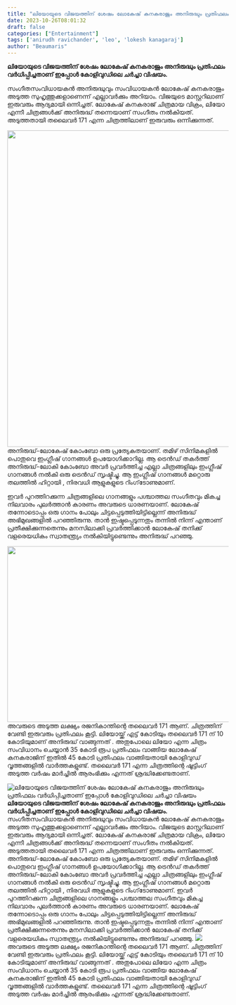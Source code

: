 ```yaml
---
title: "ലിയോയുടെ വിജയത്തിന് ശേഷം ലോകേഷ് കനകരാജും അനിരുദ്ധും പ്രതിഫലം വർധിപ്പിച്ചതാണ് ഇപ്പോൾ കോളിവുഡിലെ ചർച്ചാ വിഷയം"
date: 2023-10-26T08:01:32
draft: false
categories: ["Entertainment"]
tags: ['anirudh ravichander', 'leo', 'lokesh kanagaraj']
author: "Beaumaris"
---
```


<strong>ലിയോയുടെ വിജയത്തിന് ശേഷം ലോകേഷ് കനകരാജും അനിരുദ്ധും പ്രതിഫലം വർധിപ്പിച്ചതാണ് ഇപ്പോൾ കോളിവുഡിലെ ചർച്ചാ വിഷയം.</strong>

സംഗീതസംവിധായകൻ അനിരുദ്ധുവും സംവിധായകൻ ലോകേഷ് കനകരാജും അടുത്ത സുഹൃത്തുക്കളാണെന്ന് എല്ലാവർക്കും അറിയാം. വിജയുടെ മാസ്റ്ററിലാണ് ഇരുവരും ആദ്യമായി ഒന്നിച്ചത്. ലോകേഷ് കനകരാജ് ചിത്രമായ വിക്രം, ലിയോ എന്നീ ചിത്രങ്ങൾക്ക് അനിരുദ്ധ് തന്നെയാണ് സംഗീതം നൽകിയത്. അടുത്തതായി തലൈവർ 171 എന്ന ചിത്രത്തിലാണ് ഇരുവരും ഒന്നിക്കുന്നത്.

<img class="size-full wp-image-426781 aligncenter" src="https://cdn.boolokam.com/articles/2023/10/aa-1.webp" alt="" width="1280" height="720" />അനിരുദ്ധ്-ലോകേഷ് കോംബോ ഒരു പ്രത്യേകതയാണ്. തമിഴ് സിനിമകളിൽ പൊതുവെ ഇംഗ്ലീഷ് ഗാനങ്ങൾ ഉപയോഗിക്കാറില്ല. ആ ട്രെൻഡ് തകർത്ത് അനിരുദ്ധ്-ലോകി കോംബോ അവർ പ്രവർത്തിച്ച എല്ലാ ചിത്രങ്ങളിലും ഇംഗ്ലീഷ് ഗാനങ്ങൾ നൽകി ഒരു ട്രെൻഡ് സൃഷ്ടിച്ചു. ആ ഇംഗ്ലീഷ് ഗാനങ്ങൾ മറ്റൊരു തലത്തിൽ ഹിറ്റായി , നിരവധി ആളുകളുടെ റിംഗ്‌ടോണുമാണ്.

ഇവർ പുറത്തിറക്കുന്ന ചിത്രങ്ങളിലെ ഗാനങ്ങളും പശ്ചാത്തല സംഗീതവും മികച്ച നിലവാരം പുലർത്താൻ കാരണം അവരുടെ ധാരണയാണ്. ലോകേഷ് തന്നോടൊപ്പം ഒരു ഗാനം പോലും ചിട്ടപ്പെടുത്തിയിട്ടില്ലെന്ന് അനിരുദ്ധ് അഭിമുഖങ്ങളിൽ പറഞ്ഞിരുന്നു. താൻ ഇഷ്ടപ്പെടുന്നതും തന്നിൽ നിന്ന് എന്താണ് പ്രതീക്ഷിക്കുന്നതെന്നും മനസിലാക്കി പ്രവർത്തിക്കാൻ ലോകേഷ് തനിക്ക് വളരെയധികം സ്വാതന്ത്ര്യം നൽകിയിട്ടുണ്ടെന്നും അനിരുദ്ധ് പറഞ്ഞു.

<img class="size-full wp-image-426782 aligncenter" src="https://cdn.boolokam.com/articles/2023/10/fwfwfwfw.jpg" alt="" width="600" height="400" />അവരുടെ അടുത്ത ലക്ഷ്യം രജനികാന്തിന്റെ തലൈവർ 171 ആണ്. ചിത്രത്തിന് വേണ്ടി ഇരുവരും പ്രതിഫലം കൂട്ടി. ലിയോയ്ക്ക് എട്ട് കോടിയും തലൈവർ 171 ന് 10 കോടിയുമാണ് അനിരുദ്ധ് വാങ്ങുന്നത് . അതുപോലെ ലിയോ എന്ന ചിത്രം സംവിധാനം ചെയ്യാൻ 35 കോടി രൂപ പ്രതിഫലം വാങ്ങിയ ലോകേഷ് കനകരാജിന് ഇതിൽ 45 കോടി പ്രതിഫലം വാങ്ങിയതായി കോളിവുഡ് വൃത്തങ്ങളിൽ വാർത്തകളുണ്ട്. തലൈവർ 171 എന്ന ചിത്രത്തിന്റെ ഷൂട്ടിംഗ് അടുത്ത വർഷം മാർച്ചിൽ ആരംഭിക്കും എന്നത് ശ്രദ്ധിക്കേണ്ടതാണ്.


![ലിയോയുടെ വിജയത്തിന് ശേഷം ലോകേഷ് കനകരാജും അനിരുദ്ധും പ്രതിഫലം വർധിപ്പിച്ചതാണ് ഇപ്പോൾ കോളിവുഡിലെ ചർച്ചാ വിഷയം](https://cdn.boolokam.com/articles/2023/10/aa-1.webp)**ലിയോയുടെ വിജയത്തിന് ശേഷം ലോകേഷ് കനകരാജും അനിരുദ്ധും പ്രതിഫലം വർധിപ്പിച്ചതാണ് ഇപ്പോൾ കോളിവുഡിലെ ചർച്ചാ വിഷയം.** സംഗീതസംവിധായകൻ അനിരുദ്ധുവും സംവിധായകൻ ലോകേഷ് കനകരാജും അടുത്ത സുഹൃത്തുക്കളാണെന്ന് എല്ലാവർക്കും അറിയാം. വിജയുടെ മാസ്റ്ററിലാണ് ഇരുവരും ആദ്യമായി ഒന്നിച്ചത്. ലോകേഷ് കനകരാജ് ചിത്രമായ വിക്രം, ലിയോ എന്നീ ചിത്രങ്ങൾക്ക് അനിരുദ്ധ് തന്നെയാണ് സംഗീതം നൽകിയത്. അടുത്തതായി തലൈവർ 171 എന്ന ചിത്രത്തിലാണ് ഇരുവരും ഒന്നിക്കുന്നത്. അനിരുദ്ധ്-ലോകേഷ് കോംബോ ഒരു പ്രത്യേകതയാണ്. തമിഴ് സിനിമകളിൽ പൊതുവെ ഇംഗ്ലീഷ് ഗാനങ്ങൾ ഉപയോഗിക്കാറില്ല. ആ ട്രെൻഡ് തകർത്ത് അനിരുദ്ധ്-ലോകി കോംബോ അവർ പ്രവർത്തിച്ച എല്ലാ ചിത്രങ്ങളിലും ഇംഗ്ലീഷ് ഗാനങ്ങൾ നൽകി ഒരു ട്രെൻഡ് സൃഷ്ടിച്ചു. ആ ഇംഗ്ലീഷ് ഗാനങ്ങൾ മറ്റൊരു തലത്തിൽ ഹിറ്റായി , നിരവധി ആളുകളുടെ റിംഗ്‌ടോണുമാണ്. ഇവർ പുറത്തിറക്കുന്ന ചിത്രങ്ങളിലെ ഗാനങ്ങളും പശ്ചാത്തല സംഗീതവും മികച്ച നിലവാരം പുലർത്താൻ കാരണം അവരുടെ ധാരണയാണ്. ലോകേഷ് തന്നോടൊപ്പം ഒരു ഗാനം പോലും ചിട്ടപ്പെടുത്തിയിട്ടില്ലെന്ന് അനിരുദ്ധ് അഭിമുഖങ്ങളിൽ പറഞ്ഞിരുന്നു. താൻ ഇഷ്ടപ്പെടുന്നതും തന്നിൽ നിന്ന് എന്താണ് പ്രതീക്ഷിക്കുന്നതെന്നും മനസിലാക്കി പ്രവർത്തിക്കാൻ ലോകേഷ് തനിക്ക് വളരെയധികം സ്വാതന്ത്ര്യം നൽകിയിട്ടുണ്ടെന്നും അനിരുദ്ധ് പറഞ്ഞു. ![](https://cdn.boolokam.com/articles/2023/10/fwfwfwfw.jpg)അവരുടെ അടുത്ത ലക്ഷ്യം രജനികാന്തിന്റെ തലൈവർ 171 ആണ്. ചിത്രത്തിന് വേണ്ടി ഇരുവരും പ്രതിഫലം കൂട്ടി. ലിയോയ്ക്ക് എട്ട് കോടിയും തലൈവർ 171 ന് 10 കോടിയുമാണ് അനിരുദ്ധ് വാങ്ങുന്നത് . അതുപോലെ ലിയോ എന്ന ചിത്രം സംവിധാനം ചെയ്യാൻ 35 കോടി രൂപ പ്രതിഫലം വാങ്ങിയ ലോകേഷ് കനകരാജിന് ഇതിൽ 45 കോടി പ്രതിഫലം വാങ്ങിയതായി കോളിവുഡ് വൃത്തങ്ങളിൽ വാർത്തകളുണ്ട്. തലൈവർ 171 എന്ന ചിത്രത്തിന്റെ ഷൂട്ടിംഗ് അടുത്ത വർഷം മാർച്ചിൽ ആരംഭിക്കും എന്നത് ശ്രദ്ധിക്കേണ്ടതാണ്.
